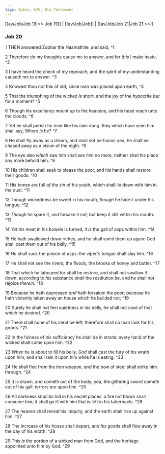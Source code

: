 ```yaml
---
tags: Bible, KJV, Old_Testament
---
```


[[av/Job/Job 19|<< Job 19]] | [[av/Job|Job]] | [[av/Job/Job 21|Job 21 >>]]

### Job 20

1 THEN answered Zophar the Naamathite, and said, ^1

2 Therefore do my thoughts cause me to answer, and for _this_ I make haste. ^2

3 I have heard the check of my reproach, and the spirit of my understanding causeth me to answer. ^3

4 Knowest thou _not_ this of old, since man was placed upon earth, ^4

5 That the triumphing of the wicked _is_ short, and the joy of the hypocrite _but_ for a moment? ^5

6 Though his excellency mount up to the heavens, and his head reach unto the clouds; ^6

7 _Yet_ he shall perish for ever like his own dung: they which have seen him shall say, Where _is_ he? ^7

8 He shall fly away as a dream, and shall not be found: yea, he shall be chased away as a vision of the night. ^8

9 The eye also _which_ saw him shall _see_ _him_ no more; neither shall his place any more behold him. ^9

10 His children shall seek to please the poor, and his hands shall restore their goods. ^10

11 His bones are full _of_ _the_ _sin_ of his youth, which shall lie down with him in the dust. ^11

12 Though wickedness be sweet in his mouth, _though_ he hide it under his tongue; ^12

13 _Though_ he spare it, and forsake it not; but keep it still within his mouth: ^13

14 _Yet_ his meat in his bowels is turned, _it_ _is_ the gall of asps within him. ^14

15 He hath swallowed down riches, and he shall vomit them up again: God shall cast them out of his belly. ^15

16 He shall suck the poison of asps: the viper's tongue shall slay him. ^16

17 He shall not see the rivers, the floods, the brooks of honey and butter. ^17

18 That which he laboured for shall he restore, and shall not swallow _it_ down: according to _his_ substance _shall_ the restitution _be_, and he shall not rejoice _therein_. ^18

19 Because he hath oppressed _and_ hath forsaken the poor; _because_ he hath violently taken away an house which he builded not; ^19

20 Surely he shall not feel quietness in his belly, he shall not save of that which he desired. ^20

21 There shall none of his meat be left; therefore shall no man look for his goods. ^21

22 In the fulness of his sufficiency he shall be in straits: every hand of the wicked shall come upon him. ^22

23 _When_ he is about to fill his belly, _God_ shall cast the fury of his wrath upon him, and shall rain _it_ upon him while he is eating. ^23

24 He shall flee from the iron weapon, _and_ the bow of steel shall strike him through. ^24

25 It is drawn, and cometh out of the body; yea, the glittering sword cometh out of his gall: terrors _are_ upon him. ^25

26 All darkness _shall_ _be_ hid in his secret places: a fire not blown shall consume him; it shall go ill with him that is left in his tabernacle. ^26

27 The heaven shall reveal his iniquity; and the earth shall rise up against him. ^27

28 The increase of his house shall depart, _and_ _his_ _goods_ shall flow away in the day of his wrath. ^28

29 This _is_ the portion of a wicked man from God, and the heritage appointed unto him by God. ^29
